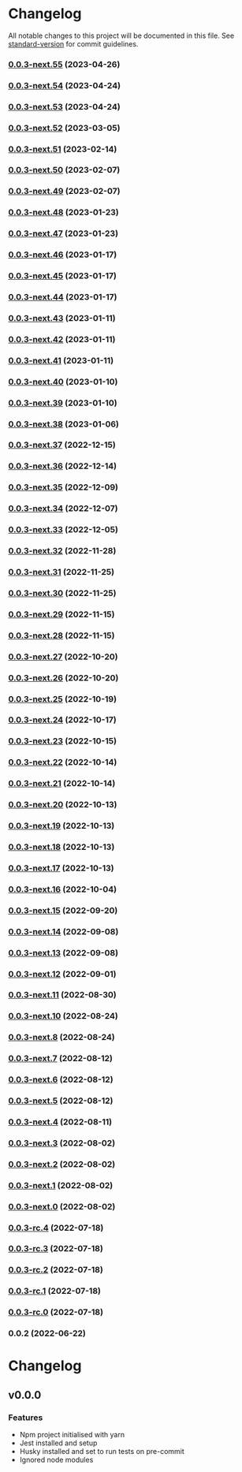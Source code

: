 # Changelog

All notable changes to this project will be documented in this file. See [standard-version](https://github.com/conventional-changelog/standard-version) for commit guidelines.

### [0.0.3-next.55](https://github.com/whpptjs/whppt-next/compare/v0.0.3-next.54...v0.0.3-next.55) (2023-04-26)

### [0.0.3-next.54](https://github.com/whpptjs/whppt-next/compare/v0.0.3-next.53...v0.0.3-next.54) (2023-04-24)

### [0.0.3-next.53](https://github.com/whpptjs/whppt-next/compare/v0.0.3-next.52...v0.0.3-next.53) (2023-04-24)

### [0.0.3-next.52](https://github.com/whpptjs/whppt-next/compare/v0.0.3-next.51...v0.0.3-next.52) (2023-03-05)

### [0.0.3-next.51](https://github.com/whpptjs/whppt-next/compare/v0.0.3-next.50...v0.0.3-next.51) (2023-02-14)

### [0.0.3-next.50](https://github.com/whpptjs/whppt-next/compare/v0.0.3-next.49...v0.0.3-next.50) (2023-02-07)

### [0.0.3-next.49](https://github.com/whpptjs/whppt-next/compare/v0.0.3-next.48...v0.0.3-next.49) (2023-02-07)

### [0.0.3-next.48](https://github.com/whpptjs/whppt-next/compare/v0.0.3-next.47...v0.0.3-next.48) (2023-01-23)

### [0.0.3-next.47](https://github.com/whpptjs/whppt-next/compare/v0.0.3-next.46...v0.0.3-next.47) (2023-01-23)

### [0.0.3-next.46](https://github.com/whpptjs/whppt-next/compare/v0.0.3-next.45...v0.0.3-next.46) (2023-01-17)

### [0.0.3-next.45](https://github.com/whpptjs/whppt-next/compare/v0.0.3-next.44...v0.0.3-next.45) (2023-01-17)

### [0.0.3-next.44](https://github.com/whpptjs/whppt-next/compare/v0.0.3-next.43...v0.0.3-next.44) (2023-01-17)

### [0.0.3-next.43](https://github.com/whpptjs/whppt-next/compare/v0.0.3-next.42...v0.0.3-next.43) (2023-01-11)

### [0.0.3-next.42](https://github.com/whpptjs/whppt-next/compare/v0.0.3-next.41...v0.0.3-next.42) (2023-01-11)

### [0.0.3-next.41](https://github.com/whpptjs/whppt-next/compare/v0.0.3-next.40...v0.0.3-next.41) (2023-01-11)

### [0.0.3-next.40](https://github.com/whpptjs/whppt-next/compare/v0.0.3-next.39...v0.0.3-next.40) (2023-01-10)

### [0.0.3-next.39](https://github.com/whpptjs/whppt-next/compare/v0.0.3-next.38...v0.0.3-next.39) (2023-01-10)

### [0.0.3-next.38](https://github.com/whpptjs/whppt-next/compare/v0.0.3-next.37...v0.0.3-next.38) (2023-01-06)

### [0.0.3-next.37](https://github.com/whpptjs/whppt-next/compare/v0.0.3-next.36...v0.0.3-next.37) (2022-12-15)

### [0.0.3-next.36](https://github.com/whpptjs/whppt-next/compare/v0.0.3-next.35...v0.0.3-next.36) (2022-12-14)

### [0.0.3-next.35](https://github.com/whpptjs/whppt-next/compare/v0.0.3-next.34...v0.0.3-next.35) (2022-12-09)

### [0.0.3-next.34](https://github.com/whpptjs/whppt-next/compare/v0.0.3-next.33...v0.0.3-next.34) (2022-12-07)

### [0.0.3-next.33](https://github.com/whpptjs/whppt-next/compare/v0.0.3-next.32...v0.0.3-next.33) (2022-12-05)

### [0.0.3-next.32](https://github.com/whpptjs/whppt-next/compare/v0.0.3-next.31...v0.0.3-next.32) (2022-11-28)

### [0.0.3-next.31](https://github.com/whpptjs/whppt-next/compare/v0.0.3-next.30...v0.0.3-next.31) (2022-11-25)

### [0.0.3-next.30](https://github.com/whpptjs/whppt-next/compare/v0.0.3-next.29...v0.0.3-next.30) (2022-11-25)

### [0.0.3-next.29](https://github.com/whpptjs/whppt-next/compare/v0.0.3-next.28...v0.0.3-next.29) (2022-11-15)

### [0.0.3-next.28](https://github.com/whpptjs/whppt-next/compare/v0.0.3-next.27...v0.0.3-next.28) (2022-11-15)

### [0.0.3-next.27](https://github.com/whpptjs/whppt-next/compare/v0.0.3-next.26...v0.0.3-next.27) (2022-10-20)

### [0.0.3-next.26](https://github.com/whpptjs/whppt-next/compare/v0.0.3-next.25...v0.0.3-next.26) (2022-10-20)

### [0.0.3-next.25](https://github.com/whpptjs/whppt-next/compare/v0.0.3-next.24...v0.0.3-next.25) (2022-10-19)

### [0.0.3-next.24](https://github.com/whpptjs/whppt-next/compare/v0.0.3-next.23...v0.0.3-next.24) (2022-10-17)

### [0.0.3-next.23](https://github.com/whpptjs/whppt-next/compare/v0.0.3-next.22...v0.0.3-next.23) (2022-10-15)

### [0.0.3-next.22](https://github.com/whpptjs/whppt-next/compare/v0.0.3-next.21...v0.0.3-next.22) (2022-10-14)

### [0.0.3-next.21](https://github.com/whpptjs/whppt-next/compare/v0.0.3-next.20...v0.0.3-next.21) (2022-10-14)

### [0.0.3-next.20](https://github.com/whpptjs/whppt-next/compare/v0.0.3-next.19...v0.0.3-next.20) (2022-10-13)

### [0.0.3-next.19](https://github.com/whpptjs/whppt-next/compare/v0.0.3-next.18...v0.0.3-next.19) (2022-10-13)

### [0.0.3-next.18](https://github.com/whpptjs/whppt-next/compare/v0.0.3-next.17...v0.0.3-next.18) (2022-10-13)

### [0.0.3-next.17](https://github.com/whpptjs/whppt-next/compare/v0.0.3-next.16...v0.0.3-next.17) (2022-10-13)

### [0.0.3-next.16](https://github.com/whpptjs/whppt-next/compare/v0.0.3-next.15...v0.0.3-next.16) (2022-10-04)

### [0.0.3-next.15](https://github.com/whpptjs/whppt-next/compare/v0.0.3-next.14...v0.0.3-next.15) (2022-09-20)

### [0.0.3-next.14](https://github.com/whpptjs/whppt-next/compare/v0.0.3-next.13...v0.0.3-next.14) (2022-09-08)

### [0.0.3-next.13](https://github.com/whpptjs/whppt-next/compare/v0.0.3-next.12...v0.0.3-next.13) (2022-09-08)

### [0.0.3-next.12](https://github.com/whpptjs/whppt-next/compare/v0.0.3-next.11...v0.0.3-next.12) (2022-09-01)

### [0.0.3-next.11](https://github.com/whpptjs/whppt-next/compare/v0.0.3-next.10...v0.0.3-next.11) (2022-08-30)

### [0.0.3-next.10](https://github.com/whpptjs/whppt-next/compare/v0.0.3-next.9...v0.0.3-next.10) (2022-08-24)

### [0.0.3-next.8](https://github.com/whpptjs/whppt-next/compare/v0.0.3-next.7...v0.0.3-next.8) (2022-08-24)

### [0.0.3-next.7](https://github.com/whpptjs/whppt-next/compare/v0.0.3-next.6...v0.0.3-next.7) (2022-08-12)

### [0.0.3-next.6](https://github.com/whpptjs/whppt-next/compare/v0.0.3-next.5...v0.0.3-next.6) (2022-08-12)

### [0.0.3-next.5](https://github.com/whpptjs/whppt-next/compare/v0.0.3-next.4...v0.0.3-next.5) (2022-08-12)

### [0.0.3-next.4](https://github.com/whpptjs/whppt-next/compare/v0.0.3-next.3...v0.0.3-next.4) (2022-08-11)

### [0.0.3-next.3](https://github.com/whpptjs/whppt-next/compare/v0.0.3-next.1...v0.0.3-next.3) (2022-08-02)

### [0.0.3-next.2](https://github.com/whpptjs/whppt-next/compare/v0.0.3-next.1...v0.0.3-next.2) (2022-08-02)

### [0.0.3-next.1](https://github.com/whpptjs/whppt-next/compare/v0.0.3-next.0...v0.0.3-next.1) (2022-08-02)

### [0.0.3-next.0](https://github.com/whpptjs/whppt-next/compare/v0.0.3-rc.4...v0.0.3-next.0) (2022-08-02)

### [0.0.3-rc.4](https://github.com/whpptjs/whppt-next/compare/v0.0.3-rc.3...v0.0.3-rc.4) (2022-07-18)

### [0.0.3-rc.3](https://github.com/whpptjs/whppt-next/compare/v0.0.3-rc.2...v0.0.3-rc.3) (2022-07-18)

### [0.0.3-rc.2](https://github.com/whpptjs/whppt-next/compare/v0.0.3-rc.1...v0.0.3-rc.2) (2022-07-18)

### [0.0.3-rc.1](https://github.com/whpptjs/whppt-next/compare/v0.0.3-rc.0...v0.0.3-rc.1) (2022-07-18)

### [0.0.3-rc.0](https://github.com/whpptjs/whppt-next/compare/v0.0.2...v0.0.3-rc.0) (2022-07-18)

### 0.0.2 (2022-06-22)

# Changelog

## v0.0.0

### Features

- Npm project initialised with yarn
- Jest installed and setup
- Husky installed and set to run tests on pre-commit
- Ignored node modules

